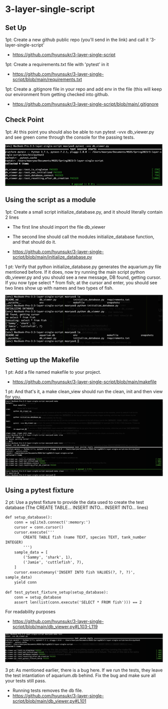 # 3-layer-single-script


## Set Up

1pt: Create a new github public repo (you'll send in the link) and call it '3-layer-single-script'
- https://github.com/hyunsukr/3-layer-single-script

1pt: Create a requirements.txt file with 'pytest' in it
- https://github.com/hyunsukr/3-layer-single-script/blob/main/requirements.txt

1pt: Create a .gitignore file in your repo and add env in the file (this will keep our environment from getting checked into github.
- https://github.com/hyunsukr/3-layer-single-script/blob/main/.gitignore


## Check Point
1pt: At this point you should also be able to run pytest -vvx db_viewer.py and see green come through the console for the passing tests.

![pytest info](./snapshots/checkpoint.png)

## Using the script as a module

1pt: Create a small script initialize_database.py, and it should literally contain 2 lines
- The first line should import the file db_viewer
- The second line should call the modules initialize_database function, and that should do it.

- https://github.com/hyunsukr/3-layer-single-script/blob/main/initialize_database.py


1 pt: Verify that python initialize_database.py generates the aquarium.py file mentioned before. If it does, now try running the main script python db_viewer.py and you should see a new message, DB found, getting cursor. If you now type select * from fish; at the cursor and enter, you should see two lines show up with names and two types of fish.

![init db info](./snapshots/init_db.png)


## Setting up the Makefile

1 pt: Add a file named makefile to your project.

- https://github.com/hyunsukr/3-layer-single-script/blob/main/makefile


1 pt: And that's it, a make clean_view should run the clean, init and then view for you.
![init db info](./snapshots/makefile.png)


## Using a pytest fixture
2 pt: Use a pytest fixture to provide the data used to create the test database (The CREATE TABLE... INSERT INTO... INSERT INTO... lines)

```@pytest.fixture
def setup_database():
    conn = sqlite3.connect(':memory:')
    cursor = conn.cursor()
    cursor.execute('''
	    CREATE TABLE fish (name TEXT, species TEXT, tank_number INTEGER)
        ''')
    sample_data = [
        ('Sammy', 'shark', 1),
        ('Jamie', 'cuttlefish', 7),
    ]
    cursor.executemany('INSERT INTO fish VALUES(?, ?, ?)', sample_data)
    yield conn

def test_pytest_fixture_setup(setup_database):
    conn = setup_database
    assert len(list(conn.execute('SELECT * FROM fish'))) == 2

```

For readability purposes
- https://github.com/hyunsukr/3-layer-single-script/blob/main/db_viewer.py#L103-L119

![init db info](./snapshots/fixturesetup-pytest.png)


3 pt: As mentioned earlier, there is a bug here. If we run the tests, they leave the test intantiation of aquarium.db behind. Fix the bug and make sure all your tests still pass.

- Running tests removes the db file.
- https://github.com/hyunsukr/3-layer-single-script/blob/main/db_viewer.py#L101